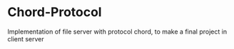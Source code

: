 # Chord-Protocol
Implementation of file server with protocol chord, to make a final project in client server
